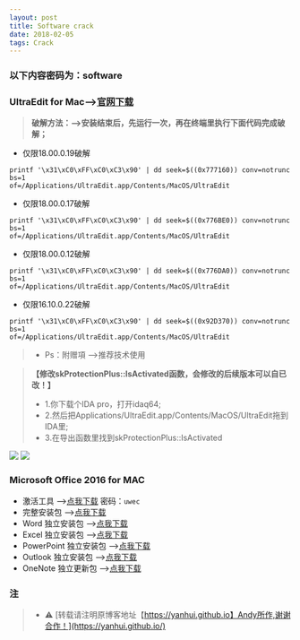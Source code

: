```yaml
---
layout: post
title: Software crack
date: 2018-02-05
tags: Crack
---
```


<html>
<head>
<meta http-equiv="Content-Type" content="text/html; charset=gb2312" />
<title>
Password protection corresponding page</title>
</head>
<body>
<SCRIPT LANGUAGE="JavaScript">
function password() {
var testV = 1;
var pass1 = prompt('🤔此页面只有熟悉的人员才可以浏览哦😜，请输入密码:','');
while (testV < 3) {
if (!pass1) 
history.go(-1);
if (pass1 == "software") {
alert('🙃一看就是熟悉我的人员😘!');
break;
} 
testV+=1;
var pass1 = 
prompt('🤣密码错误，此页面只有熟悉的人员才可以浏览哦🤗:');
}
if (pass1!="password" & testV ==3) 
history.go(-1);
return " ";
} 
document.write(password());
</SCRIPT>
</body>
</html>

### 以下内容密码为：software
### UltraEdit for Mac-->[官网下载](http://www.ultraedit.com/downloads/uex.html#macreq)

>**破解方法：-->安装结束后，先运行一次，再在终端里执行下面代码完成破解；**
   * 仅限18.00.0.19破解
```
printf '\x31\xC0\xFF\xC0\xC3\x90' | dd seek=$((0x777160)) conv=notrunc bs=1 
of=/Applications/UltraEdit.app/Contents/MacOS/UltraEdit
```
   * 仅限18.00.0.17破解
```
printf '\x31\xC0\xFF\xC0\xC3\x90' | dd seek=$((0x776BE0)) conv=notrunc bs=1 
of=/Applications/UltraEdit.app/Contents/MacOS/UltraEdit
```
   * 仅限18.00.0.12破解
```
printf '\x31\xC0\xFF\xC0\xC3\x90' | dd seek=$((0x776DA0)) conv=notrunc bs=1 
of=/Applications/UltraEdit.app/Contents/MacOS/UltraEdit
```
   * 仅限16.10.0.22破解
```
printf '\x31\xC0\xFF\xC0\xC3\x90' | dd seek=$((0x92D370)) conv=notrunc bs=1 
of=/Applications/UltraEdit.app/Contents/MacOS/UltraEdit
```
>* Ps：附赠項 -->推荐技术使用
   
   >**【修改skProtectionPlus::IsActivated函数，会修改的后续版本可以自已改！】**
   >* 1.你下载个IDA pro，打开idaq64;
   >* 2.然后把Applications/UltraEdit.app/Contents/MacOS/UltraEdit拖到IDA里;
   >* 3.在导出函数里找到skProtectionPlus::IsActivated
   <img src="https://bbsimg.fengimg.com/2016/11/20/12845509_屏幕快照%202016-11-20%20下午2.09.59.png">
   <img src="https://bbsimg.fengimg.com/2016/11/20/12845512_屏幕快照%202016-11-20%20下午2.10.47.png">

### Microsoft Office 2016 for MAC
   * 激活工具 -->[点我下载](https://pan.baidu.com/s/1oAl6GjS) 密码：<code>uwec</code>
   * 完整安装包 -->[点我下载](https://officecdn-microsoft-com.akamaized.net/pr/C1297A47-86C4-4C1F-97FA-950631F94777/OfficeMac/Microsoft_Office_2016_16.10.18021001_Installer.pkg)
   * Word 独立安装包 -->[点我下载](https://officecdn-microsoft-com.akamaized.net/pr/C1297A47-86C4-4C1F-97FA-950631F94777/OfficeMac/Microsoft_Word_2016_16.10.18021001_Installer.pkg)
   * Excel 独立安装包 -->[点我下载](https://officecdn-microsoft-com.akamaized.net/pr/C1297A47-86C4-4C1F-97FA-950631F94777/OfficeMac/Microsoft_Excel_2016_16.10.18021001_Installer.pkg)
   * PowerPoint 独立安装包 -->[点我下载](https://officecdn-microsoft-com.akamaized.net/pr/C1297A47-86C4-4C1F-97FA-950631F94777/OfficeMac/Microsoft_PowerPoint_2016_16.10.18021001_Installer.pkg)
   * Outlook 独立安装包 -->[点我下载](https://officecdn-microsoft-com.akamaized.net/pr/C1297A47-86C4-4C1F-97FA-950631F94777/OfficeMac/Microsoft_Outlook_2016_16.10.18021001_Installer.pkg)
   * OneNote 独立更新包 -->[点我下载](http://officecdn.microsoft.com/pr/C1297A47-86C4-4C1F-97FA-950631F94777/OfficeMac/Microsoft_OneNote_16.10.18021001_Updater.pkg)



### 注

  >* ⚠️ [转载请注明原博客地址【https://yanhui.github.io】Andy所作,谢谢合作！](https://yanhui.github.io/)
